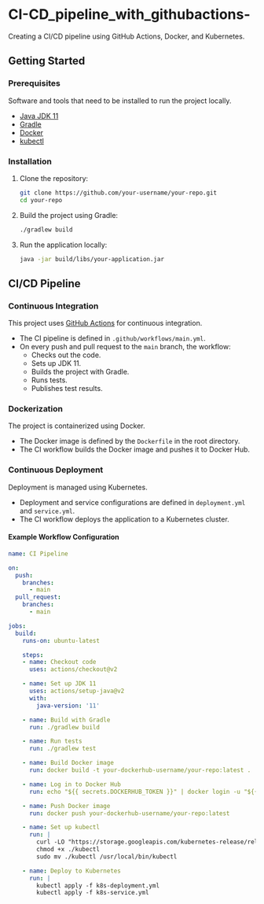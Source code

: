 # CI-CD_pipeline_with_githubactions-
Creating a CI/CD pipeline using GitHub Actions, Docker, and Kubernetes.

## Getting Started

### Prerequisites

Software and tools that need to be installed to run the project locally.

- [Java JDK 11](https://www.oracle.com/java/technologies/javase-jdk11-downloads.html)
- [Gradle](https://gradle.org/install/)
- [Docker](https://www.docker.com/products/docker-desktop)
- [kubectl](https://kubernetes.io/docs/tasks/tools/install-kubectl/)

### Installation

1. Clone the repository:
    ```bash
    git clone https://github.com/your-username/your-repo.git
    cd your-repo
    ```

2. Build the project using Gradle:
    ```bash
    ./gradlew build
    ```

3. Run the application locally:
    ```bash
    java -jar build/libs/your-application.jar
    ```
## CI/CD Pipeline

### Continuous Integration

This project uses [GitHub Actions](https://github.com/features/actions) for continuous integration.

- The CI pipeline is defined in `.github/workflows/main.yml`.
- On every push and pull request to the `main` branch, the workflow:
  - Checks out the code.
  - Sets up JDK 11.
  - Builds the project with Gradle.
  - Runs tests.
  - Publishes test results.

### Dockerization

The project is containerized using Docker.

- The Docker image is defined by the `Dockerfile` in the root directory.
- The CI workflow builds the Docker image and pushes it to Docker Hub.

### Continuous Deployment

Deployment is managed using Kubernetes.

- Deployment and service configurations are defined in `deployment.yml` and `service.yml`.
- The CI workflow deploys the application to a Kubernetes cluster.

#### Example Workflow Configuration

```yaml
name: CI Pipeline

on:
  push:
    branches:
      - main
  pull_request:
    branches:
      - main

jobs:
  build:
    runs-on: ubuntu-latest

    steps:
    - name: Checkout code
      uses: actions/checkout@v2

    - name: Set up JDK 11
      uses: actions/setup-java@v2
      with:
        java-version: '11'

    - name: Build with Gradle
      run: ./gradlew build

    - name: Run tests
      run: ./gradlew test

    - name: Build Docker image
      run: docker build -t your-dockerhub-username/your-repo:latest .

    - name: Log in to Docker Hub
      run: echo "${{ secrets.DOCKERHUB_TOKEN }}" | docker login -u "${{ secrets.DOCKERHUB_USERNAME }}" --password-stdin

    - name: Push Docker image
      run: docker push your-dockerhub-username/your-repo:latest

    - name: Set up kubectl
      run: |
        curl -LO "https://storage.googleapis.com/kubernetes-release/release/$(curl -s https://storage.googleapis.com/kubernetes-release/release/stable.txt)/bin/linux/amd64/kubectl"
        chmod +x ./kubectl
        sudo mv ./kubectl /usr/local/bin/kubectl

    - name: Deploy to Kubernetes
      run: |
        kubectl apply -f k8s-deployment.yml
        kubectl apply -f k8s-service.yml
